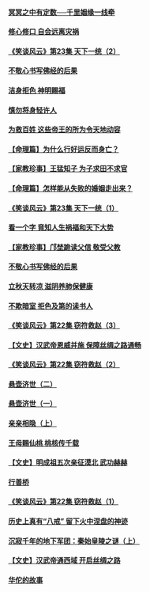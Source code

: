 #### [冥冥之中有定数──千里姻缘一线牵](../pages/prog647/a102643074.md?t=08140248) 

#### [修心修口 自会远离灾祸](../pages/prog647/a102643036.md?t=08140248) 

#### [《笑谈风云》第23集 天下一统（2）](../pages/prog647/a102643014.md?t=08140248) 

#### [不敬心书写佛经的后果](../pages/prog647/a102642368.md?t=08140248) 

#### [洁身拒色 神明赐福](../pages/prog647/a102642363.md?t=08140248) 

#### [慎勿将身轻许人](../pages/prog647/a102642222.md?t=08140248) 

#### [为救百姓 这些帝王的所为令天地动容](../pages/prog647/a102642052.md?t=08140248) 

#### [【命理篇】为什么行好运反而身亡？](../pages/prog647/a102641592.md?t=08140248) 

#### [【家教珍事】王猛知子 为子求田不求官](../pages/prog647/a102641580.md?t=08140248) 

#### [【命理篇】怎样能从失败的婚姻走出来？](../pages/prog647/a102640802.md?t=08140248) 

#### [《笑谈风云》第23集 天下一统（1）](../pages/prog647/a102640791.md?t=08140248) 

#### [看一个字 竟知人生祸福和天下大势](../pages/prog647/a102640137.md?t=08140248) 

#### [【家教珍事】邝埜跪读父信 敬受父教](../pages/prog647/a102640131.md?t=08140248) 

#### [不敬心书写佛经的后果](../pages/prog647/a102639970.md?t=08140248) 

#### [立秋天转凉 滋阴养肺保健康](../pages/prog647/a102639236.md?t=08140248) 

#### [不欺暗室 拒色及第的读书人](../pages/prog647/a102639223.md?t=08140248) 

#### [《笑谈风云》第22集 窃符救赵（3）](../pages/prog647/a102639213.md?t=08140248) 

#### [【文史】汉武帝恩威并施 保障丝绸之路通畅](../pages/prog647/a102638665.md?t=08140248) 

#### [《笑谈风云》第22集 窃符救赵（2）](../pages/prog647/a102638635.md?t=08140248) 

#### [悬壶济世（二）](../pages/prog647/a102637876.md?t=08140248) 

#### [悬壶济世（一）](../pages/prog647/a102637864.md?t=08140248) 

#### [亲亲相隐（上）](../pages/prog647/a102637311.md?t=08140248) 

#### [王母赐仙桃 桃核传千载](../pages/prog647/a102636523.md?t=08140248) 

#### [【文史】明成祖五次亲征漠北 武功赫赫](../pages/prog647/a102636519.md?t=08140248) 

#### [行善桥](../pages/prog647/a102636040.md?t=08140248) 

#### [《笑谈风云》第22集 窃符救赵（1）](../pages/prog647/a102636037.md?t=08140248) 

#### [历史上真有“八戒” 留下火中涅盘的神迹](../pages/prog647/a102635944.md?t=08140248) 

#### [沉寂千年的地下军团：秦始皇陵之谜（上）](../pages/prog647/a102635362.md?t=08140248) 

#### [【文史】汉武帝通西域 开启丝绸之路](../pages/prog647/a102635355.md?t=08140248) 

#### [华佗的故事](../pages/prog647/a102632432.md?t=08140248) 

